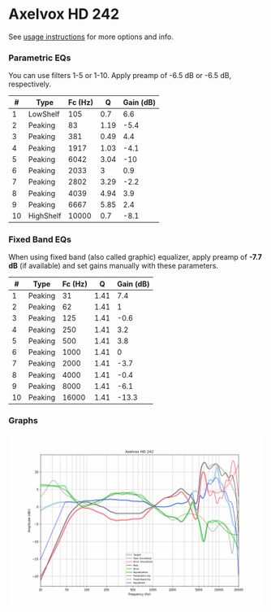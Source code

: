# Axelvox HD 242
See [usage instructions](https://github.com/jaakkopasanen/AutoEq#usage) for more options and info.

### Parametric EQs
You can use filters 1-5 or 1-10. Apply preamp of -6.5 dB or -6.5 dB, respectively.

|   # | Type      |   Fc (Hz) |    Q |   Gain (dB) |
|-----|-----------|-----------|------|-------------|
|   1 | LowShelf  |       105 | 0.7  |         6.6 |
|   2 | Peaking   |        83 | 1.19 |        -5.4 |
|   3 | Peaking   |       381 | 0.49 |         4.4 |
|   4 | Peaking   |      1917 | 1.03 |        -4.1 |
|   5 | Peaking   |      6042 | 3.04 |       -10   |
|   6 | Peaking   |      2033 | 3    |         0.9 |
|   7 | Peaking   |      2802 | 3.29 |        -2.2 |
|   8 | Peaking   |      4039 | 4.94 |         3.9 |
|   9 | Peaking   |      6667 | 5.85 |         2.4 |
|  10 | HighShelf |     10000 | 0.7  |        -8.1 |

### Fixed Band EQs
When using fixed band (also called graphic) equalizer, apply preamp of **-7.7 dB** (if available) and set gains manually with these parameters.

|   # | Type    |   Fc (Hz) |    Q |   Gain (dB) |
|-----|---------|-----------|------|-------------|
|   1 | Peaking |        31 | 1.41 |         7.4 |
|   2 | Peaking |        62 | 1.41 |         1   |
|   3 | Peaking |       125 | 1.41 |        -0.6 |
|   4 | Peaking |       250 | 1.41 |         3.2 |
|   5 | Peaking |       500 | 1.41 |         3.8 |
|   6 | Peaking |      1000 | 1.41 |         0   |
|   7 | Peaking |      2000 | 1.41 |        -3.7 |
|   8 | Peaking |      4000 | 1.41 |        -0.4 |
|   9 | Peaking |      8000 | 1.41 |        -6.1 |
|  10 | Peaking |     16000 | 1.41 |       -13.3 |

### Graphs
![](./Axelvox%20HD%20242.png)
